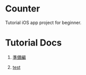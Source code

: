 # Counter
Tutorial iOS app project for beginner.

# Tutorial Docs
1. [準備編](https://github.com/manabelleinfo/Counter/blob/master/docs/Create%20a%20iOS%20app%20for%20beginners.%20Sec.1.md)

2. [test](https://manabelleinfo.github.io/Counter/Create%20a%20iOS%20app%20for%20beginners.%20Sec.1.md)
